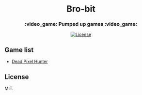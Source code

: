 <h1 align="center">Bro-bit</h1>
<h3 align="center">:video_game: Pumped up games :video_game:</h3>

<div align="center">
  <!-- License -->
  <a href="https://raw.githubusercontent.com/leoternoir/sublimesync/master/LICENSE">
    <img src="https://img.shields.io/badge/license-MIT-blue.svg?style=flat-square" alt="License" />
  </a>
</div>

## Game list

- [Dead Pixel Hunter](https://github.com/brocessing/bro-bit/tree/master/deadpxhunter)

## License
MIT.